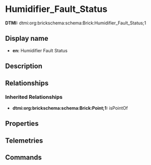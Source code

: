 # Humidifier_Fault_Status
**DTMI:** dtmi:org:brickschema:schema:Brick:Humidifier_Fault_Status;1
## Display name
- **en:** Humidifier Fault Status
## Description
## Relationships
### Inherited Relationships
* **dtmi:org:brickschema:schema:Brick:Point;1:** isPointOf
## Properties
## Telemetries
## Commands
